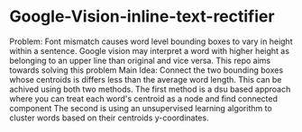 # Google-Vision-inline-text-rectifier
Problem: 
Font mismatch causes word level bounding boxes to vary in height within a sentence. Google vision may interpret a word with higher height as belonging to an upper line than original and vice versa. This repo aims towards solving this problem
Main Idea: 
Connect the two bounding boxes whose centroids is differs less than the average word length. This can be achived using both two methods.
The first method is a dsu based approach where you can treat each word's centroid as a node and find connected component
The second is using an unsupervised learning algorithm to cluster words based on their centroids y-coordinates.
